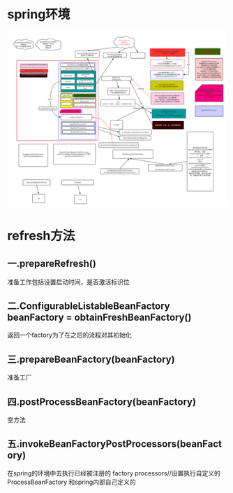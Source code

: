 # spring环境

![spring初始化bean工厂的过程](spring初始化bean工厂的过程-1573548260932.jpg)

# refresh方法

## 一.prepareRefresh()

准备工作包括设置启动时间，是否激活标识位

## 二.ConfigurableListableBeanFactory beanFactory = obtainFreshBeanFactory()

返回一个factory为了在之后的流程对其初始化

## 三.prepareBeanFactory(beanFactory)

准备工厂

## 四.postProcessBeanFactory(beanFactory)

空方法

## 五.invokeBeanFactoryPostProcessors(beanFactory)

在spring的环境中去执行已经被注册的 factory processors//设置执行自定义的ProcessBeanFactory 和spring内部自己定义的































